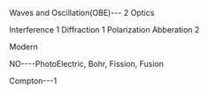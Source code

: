 Waves and Oscillation(OBE)--- 2
Optics

Interference 1
Diffraction 1
 Polarization
Abberation 2

Modern

NO----PhotoElectric, Bohr, Fission, Fusion

Compton---1


